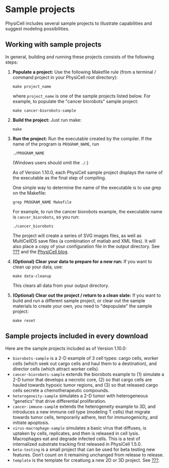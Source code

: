 # Sample projects
PhysiCell includes several sample projects to illustrate capabilities and suggest modeling possibilities. 


## Working with sample projects 
In general, building and running these projects consists of the following steps:

1. **Populate a project:** Use the following Makefile rule (from a terminal / command project in your PhysiCell root directory):

    ```
    make project_name
    ```

    where `project_name` is one of the sample projects listed below. For example, to populate the "cancer biorobots" sample project:

    ```
    make cancer-biorobots-sample
    ```

1. **Build the project:** Just run make:

    ```
    make
    ```

1. **Run the project:** Run the executable created by the compiler. If the name of the program is `PROGRAM_NAME`, run

    ```
    ./PROGRAM_NAME
    ```

    (Windows users should omit the `./`.)

    As of Version 1.10.0, each PhysiCell sample project displays the name of the executable as the final step of compiling. 

    One simple way to determine the name of the executable is to use grep on the Makefile:

    ```
    grep PROGRAM_NAME Makefile
    ```

    For example, to run the cancer biorobots example, the executable name is `cancer_biorobots`, so you run:

    ```
    ./cancer_biorobots
    ```

    The project will create a series of SVG images files, as well as MultiCellDS save files (a combination of matlab and XML files). It will also place a copy of your configuration file in the output directory. See [???]() and the [PhysiCell blog]().

1. **(Optional) Clear your data to prepare for a new run:** If you want to clean up your data, use: 

    ```
    make data-cleanup
    ```

    This clears all data from your output directory. 

1. **(Optional) Clear out the project / return to a clean slate:** If you want to build and run a different sample project, or clear out the sample materials to create your own, you need to "depopulate" the sample project:

    ```
    make reset
    ```

## Sample projects included in every download 
Here are the sample projects included as of Version 1.10.0:

* `biorobots-sample` is a 2-D example of 3 cell types: cargo cells, worker cells (which seek out cargo
cells and haul them to a destination), and director cells (which attract worker cells).
* `cancer-biorobots-sample` extends the biorobots example to (1) simulate a 2-D tumor that develops a necrotic core, (2) so that cargo cells are hauled towards hypoxic tumor regions, and (3) so
that released cargo cells secrete a chemotherapeutic compounds.
* `heterogeneity-sample` simulates a 2-D tumor with heterogeneous “genetics” that drive differential
proliferation.
* `cancer-immune-sampl`e extends the heterogeneity example to 3D, and introduces a new immune
cell type (modeling T cells) that migrate towards tumor cells, temporarily adhere, test for immunogenicity, and initiate apoptosis.
* `virus-macrophage-sample` simulates a basic virus that diffuses, is uptaken by cells, replicates, and
then is released in cell lysis. Macrophages eat and degrade infected cells. This is a test of internalized
substrate tracking first released in PhysiCell 1.5.0.
* `beta-testing` is a small project that can be used for beta testing new features. Don’t count on it
remaining unchanged from release to release.
* `template` is the template for creatiung a new 2D or 3D project. 
See [???](). 
